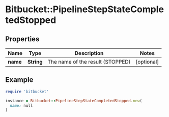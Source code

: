 # Bitbucket::PipelineStepStateCompletedStopped

## Properties

| Name | Type | Description | Notes |
| ---- | ---- | ----------- | ----- |
| **name** | **String** | The name of the result (STOPPED) | [optional] |

## Example

```ruby
require 'bitbucket'

instance = Bitbucket::PipelineStepStateCompletedStopped.new(
  name: null
)
```

